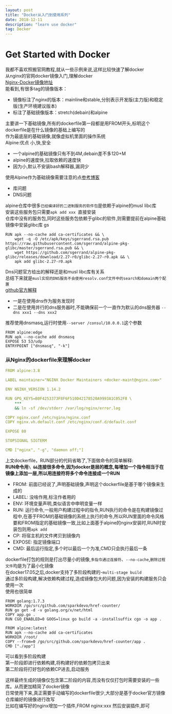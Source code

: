 ```yaml
---
layout: post
title: "Docker从入门到使用系列"
date: 2018-12-11  
description: "learn use docker"
tag: Docker  
---  
```


# Get Started with Docker

我都不喜欢照搬官网教程,就从一些示例来说,这样比较快速了解docker  
从nginx的官网docker镜像入门,理解docker  
[Nginx-Docker镜像地址](https://hub.docker.com/_/nginx/)  
能看到,有很多tag的镜像版本：  

- 镜像标注了nginx的版本：mainline和stable,分别表示开发版(主力版)和稳定版(生产环境建议版本)  
- 标注了基础镜像版本：stretch(debain)和alpine  

主要讲一下基础镜像,所有的dockerfile第一段都是用FROM开头,标明这个dockerfile是在什么镜像的基础上编写的  
作为最底层的基础镜像,就像虚拟机里面的操作系统  
Alpine:优点 小,快,安全  

- 一个alpine的基础镜像只有不到4M,debain差不多120+M  
- alpine的速度快,拉取依赖的速度快  
- 因为小,默认不安装bash解释器,漏洞少  

使用Alpine作为基础镜像需要注意的点[参考博客](http://blog.51cto.com/laodou/2156254)  

- 库问题  
- DNS问题  

alpine仓库中很多`已经编译好的二进制服务的软件包`是依赖于alpine的musl libc库  
安装这些服务包只需要`apk add xxx `直接安装  
仓库中没有的服务包,同时这些服务包依赖于glibc的软件,则需要提前在alpine基础镜像中安装glibc库  gs

```shell
RUN apk --no-cache add ca-certificates && \
    wget -q -O /etc/apk/keys/sgerrand.rsa.pub https://raw.githubusercontent.com/sgerrand/alpine-pkg-glibc/master/sgerrand.rsa.pub && \
    wget https://github.com/sgerrand/alpine-pkg-glibc/releases/download/2.27-r0/glibc-2.27-r0.apk && \
    apk add glibc-2.27-r0.apk
```  

Dns问题官方给出的解释还是和musl libc库有关系  
总结下来就是`musl实现的DNS服务不会使用resolv.conf文件中的search和domain两个配置`  
[github官方解释](https://github.com/gliderlabs/docker-alpine/blob/master/docs/caveats.md#dns)  

- 一是在使用dns作为服务发现时  
- 二是在使用并行的dns服务器时,不能确保前一个一直作为默认的dns服务器 `--dns xxx1 --dns xxx2`  

推荐使用dnsmasq,运行时使用`--server /consul/10.0.0.1`这个参数  

```shell
FROM alpine:edge
RUN apk --no-cache add dnsmasq
EXPOSE 53 53/udp
ENTRYPOINT ["dnsmasq", "-k"]
```

### 从Nginx的dockerfile来理解docker

```yml
FROM alpine:3.8

LABEL maintainer="NGINX Docker Maintainers <docker-maint@nginx.com>"

ENV NGINX_VERSION 1.14.2

RUN GPG_KEYS=B0F4253373F8F6F510D42178520A9993A1C052F8 \
	***
	&& ln -sf /dev/stderr /var/log/nginx/error.log

COPY nginx.conf /etc/nginx/nginx.conf
COPY nginx.vh.default.conf /etc/nginx/conf.d/default.conf

EXPOSE 80

STOPSIGNAL SIGTERM

CMD ["nginx", "-g", "daemon off;"]

```

上文dockerfile，RUN部分的代码省略了,下面做命令的简单解释:  
**RUN命令用`\ &&`连接很多命令,因为docker是层的概念,每增加一个指令相当于在镜像上添加一层,所以用连接符将多个命令连接成一个RUN**  

- FROM: 前面已经说了,声明基础镜像,声明这个dockerfile是基于哪个镜像来生成的  
- LABEL: 没啥作用,标注作者用的  
- ENV: 环境变量声明,类似语言中申明变量一样  
- RUN: 运行命令,一般用户构建过程中的指令,RUN执行的命令是在构建镜像过程中,在基于FROM的基础镜像的系统上执行的命令,所以RUN里面的命令风格要和FROM指定的基础镜像一致,比如上面基于alpine的nginx安装时,RUN时安装包则用`apk add`  
- CP: 将宿主机的文件拷贝到镜像内  
- EXPOSE: 指定镜像端口  
- CMD: 最后运行指定,多个时以最后一个为准,CMD只会执行最后一条  

dockerfile打包的规则是打出尽量小的镜像,`多指令通过连接符`、`--no-cache`,`删除过程文件`均是为了最小化镜像  
在docker17.05之后,docker支持了多阶段构建的-`multi-stage build`  
通过多阶段构建,解决依赖构建过程,造成镜像包大的问题,因为安装的构建服务只会使用一次  
使用也很简单  

```
FROM golang:1.7.3
WORKDIR /go/src/github.com/sparkdevo/href-counter/
RUN go get -d -v golang.org/x/net/html
COPY app.go .
RUN CGO_ENABLED=0 GOOS=linux go build -a -installsuffix cgo -o app .
 
FROM alpine:latest
RUN apk --no-cache add ca-certificates
WORKDIR /root/
COPY --from=0 /go/src/github.com/sparkdevo/href-counter/app .
CMD ["./app"]
```

可以看到多阶段构建  
第一阶段即进行依赖构建,将构建好的依赖包拷贝出来  
第二阶段将打好包的依赖CP进去,启动服务  

这样最终生成的镜像仅包含第二阶段的内容,而没有仅仅打包时需要安装的一些库。从而更加精简了docker镜像  
日常使用下来,真正需要手动编写的dockerfile很少,大部分是基于docker官方镜像仓库编好的镜像进行改写  
比如在编写好的nginx增加一个插件,FROM nginx:xxx 然后安装插件,即可  

